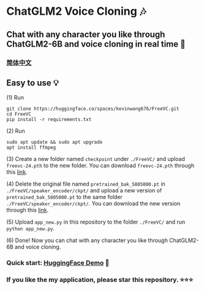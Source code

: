 # ChatGLM2 Voice Cloning 🎶
## Chat with any character you like through ChatGLM2-6B and voice cloning in real time 🥳
### [简体中文](https://github.com/KevinWang676/ChatGLM2-Voice-Cloning/blob/main/README_zh.md)
## Easy to use 💡

(1) Run
```
git clone https://huggingface.co/spaces/kevinwang676/FreeVC.git
cd FreeVC
pip install -r requirements.txt
```

(2) Run
```
sudo apt update && sudo apt upgrade
apt install ffmpeg
```

(3) Create a new folder named `checkpoint` under `./FreeVC/` and upload `freevc-24.pth` to the new folder. You can download `freevc-24.pth` through this [link](https://huggingface.co/spaces/kevinwang676/FreeVC/tree/main/checkpoints).

(4) Delete the original file named `pretrained_bak_5805000.pt` in `./FreeVC/speaker_encoder/ckpt/` and upload a new version of `pretrained_bak_5805000.pt` to the same folder `./FreeVC/speaker_encoder/ckpt/`. You can download the new version through this [link](https://huggingface.co/spaces/kevinwang676/FreeVC/tree/main/speaker_encoder/ckpt).

(5) Upload `app_new.py` in this repository to the folder `./FreeVC/` and run `python app_new.py`.

(6) Done! Now you can chat with any character you like through ChatGLM2-6B and voice cloning.

### Quick start: [HuggingFace Demo](https://huggingface.co/spaces/kevinwang676/FreeVC) 🤗

### If you like the my application, please star this repository. ⭐⭐⭐
